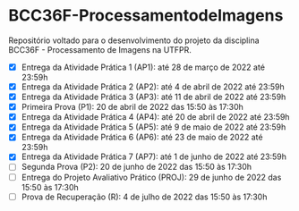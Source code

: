 # BCC36F-ProcessamentodeImagens
Repositório voltado para o desenvolvimento do projeto da disciplina BCC36F - Processamento de Imagens na UTFPR.

- [x] Entrega da Atividade Prática 1 (AP1): até 28 de março de 2022 até 23:59h
- [x] Entrega da Atividade Prática 2 (AP2): até 4 de abril de 2022 até 23:59h
- [x] Entrega da Atividade Prática 3 (AP3): até 11 de abril de 2022 até 23:59h
- [x] Primeira Prova (P1): 20 de abril de 2022 das 15:50 às 17:30h
- [x] Entrega da Atividade Prática 4 (AP4): até 20 de abril de 2022 até 23:59h
- [x] Entrega da Atividade Prática 5 (AP5): até 9 de maio de 2022 até 23:59h
- [x] Entrega da Atividade Prática 6 (AP6): até 23 de maio de 2022 até 23:59h
- [x] Entrega da Atividade Prática 7 (AP7): até 1 de junho de 2022 até 23:59h
- [ ] Segunda Prova (P2): 20 de junho de 2022 das 15:50 às 17:30h
- [ ] Entrega do Projeto Avaliativo Prático (PROJ): 29 de junho de 2022 das 15:50 às 17:30h
- [ ] Prova de Recuperação (R): 4 de julho de 2022 das 15:50 às 17:30h